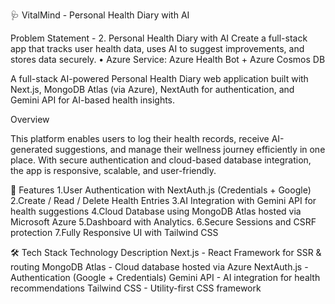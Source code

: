 🩺 VitalMind - Personal Health Diary with AI

Problem Statement - 
2. Personal Health Diary with AI
Create a full-stack app that tracks user health data, uses AI to suggest improvements, and 
stores data securely.
• Azure Service: Azure Health Bot + Azure Cosmos DB


A full-stack AI-powered Personal Health Diary web application built with Next.js, MongoDB Atlas (via Azure), NextAuth for authentication, and Gemini API for AI-based health insights.

Overview

This platform enables users to log their health records, receive AI-generated suggestions, and manage their wellness journey efficiently in one place. With secure authentication and cloud-based database integration, the app is responsive, scalable, and user-friendly.

🚀 Features
1.User Authentication with NextAuth.js (Credentials + Google)
2.Create / Read / Delete Health Entries
3.AI Integration with Gemini API for health suggestions
4.Cloud Database using MongoDB Atlas hosted via Microsoft Azure
5.Dashboard with Analytics.
6.Secure Sessions and CSRF protection
7.Fully Responsive UI with Tailwind CSS

🛠 Tech Stack            Technology	Description
Next.js	           - React Framework for SSR & routing
MongoDB Atlas	     - Cloud database hosted via Azure
NextAuth.js	       - Authentication (Google + Credentials)
Gemini API	       - AI integration for health recommendations
Tailwind CSS	     - Utility-first CSS framework

